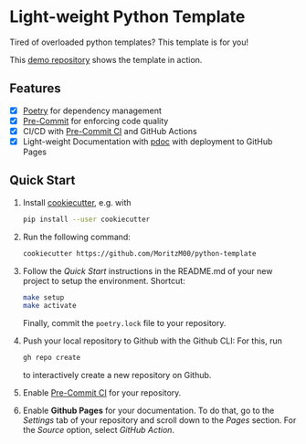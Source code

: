 # Light-weight Python Template

Tired of overloaded python templates? This template is for you!

This [demo repository](https://github.com/MoritzM00/python-template-demo) shows the template in action.

## Features

- [x] [Poetry](https://python-poetry.org/) for dependency management
- [x] [Pre-Commit](https://pre-commit.com/) for enforcing code quality
- [x] CI/CD with [Pre-Commit CI](https://pre-commit.ci/) and GitHub Actions
- [x] Light-weight Documentation with [pdoc](https://pdoc.dev/) with deployment to GitHub Pages

## Quick Start

1. Install [cookiecutter](https://cookiecutter.readthedocs.io/en/stable/installation.html), e.g. with

   ```bash
   pip install --user cookiecutter
   ```

2. Run the following command:

   ```bash
   cookiecutter https://github.com/MoritzM00/python-template
   ```

3. Follow the _Quick Start_ instructions in the README.md of your new project to setup the environment.
   Shortcut:

   ```bash
   make setup
   make activate
   ```

   Finally, commit the `poetry.lock` file to your repository.

4. Push your local repository to Github with the Github CLI:
   For this, run

   ```bash
   gh repo create
   ```

   to interactively create a new repository on Github.

5. Enable [Pre-Commit CI](https://pre-commit.ci/) for your repository.
6. Enable **Github Pages** for your documentation.
   To do that, go to the _Settings_ tab of your repository and scroll down to the _Pages_ section.
   For the _Source_ option, select _GitHub Action_.
